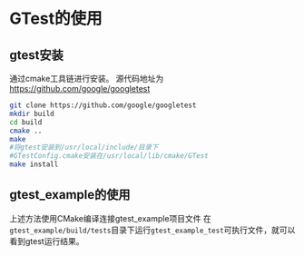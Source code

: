 # GTest的使用
## gtest安装
通过cmake工具链进行安装。
源代码地址为<https://github.com/google/googletest>
```bash
git clone https://github.com/google/googletest
mkdir build
cd build
cmake ..
make
#将gtest安装到/usr/local/include/目录下
#GTestConfig.cmake安装在/usr/local/lib/cmake/GTest
make install
```
## gtest_example的使用
上述方法使用CMake编译连接gtest_example项目文件
在`gtest_example/build/tests`目录下运行`gtest_example_test`可执行文件，就可以看到gtest运行结果。